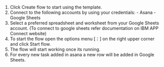 1. Click Create flow to start using the template.
2. Connect to the following accounts by using your credentials:
        - Asana
        - Google Sheets
3. Select a preferred spreadsheet and worksheet from your Google Sheets account. (To connect to google sheets refer documentation on IBM APP Connect website)
4. To start the flow open the options menu [⋮] on the right upper corner and click Start flow.
5. The flow will start working once its running.
6. For every new task added in asana a new row will be added in Google Sheets.
